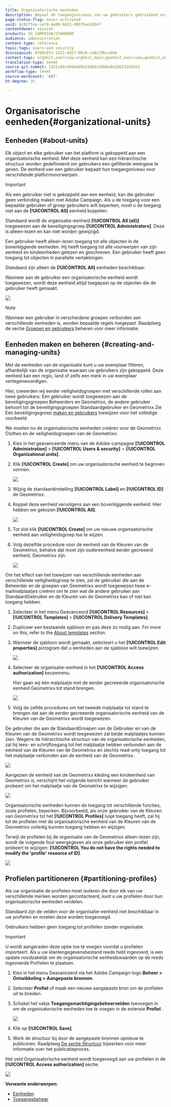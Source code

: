 ```yaml
---
title: Organisatorische eenheden
description: Bepaal de toegangsniveaus van uw gebruikers gebruikend organisatorische eenheden.
page-status-flag: never-activated
uuid: 8c82ffea-cef4-4a89-b823-d8b7bae1db4f
contentOwner: sauviat
products: SG_CAMPAIGN/STANDARD
audience: administration
content-type: reference
topic-tags: users-and-security
discoiquuid: 6f60c653-1d12-4d27-9bc8-ce8c19bca466
context-tags: orgUnit,overview;orgUnit,main;geoUnit,overview;geoUnit,main
translation-type: tm+mt
source-git-commit: 1321c84c49de6d9a318bbc5bb8a0e28b332d2b5d
workflow-type: tm+mt
source-wordcount: '807'
ht-degree: 3%

---
```



# Organisatorische eenheden{#organizational-units}

## Eenheden {#about-units}

Elk object en elke gebruiker van het platform is gekoppeld aan een organisatorische eenheid. Met deze eenheid kan een hiërarchische structuur worden gedefinieerd om gebruikers een gefilterde weergave te geven. De eenheid van een gebruiker bepaalt hun toegangsniveau voor verschillende platformvoorwerpen.

>[!IMPORTANT]
>
>Als een gebruiker niet is gekoppeld aan een eenheid, kan die gebruiker geen verbinding maken met Adobe Campaign. Als u de toegang voor een bepaalde gebruiker of groep gebruikers wilt beperken, moet u de toegang niet aan de **[!UICONTROL All]** eenheid koppelen.
>
>Standaard wordt de organisatie-eenheid **[!UICONTROL All (all)]** toegewezen aan de beveiligingsgroep **[!UICONTROL Administrators]**. Deze is alleen-lezen en kan niet worden gewijzigd.

Een gebruiker heeft alleen-lezen toegang tot alle objecten in de bovenliggende eenheden. Hij heeft toegang tot alle voorwerpen van zijn eenheid en kindeenheden gelezen en geschreven. Een gebruiker heeft geen toegang tot objecten in parallelle vertakkingen.

Standaard zijn alleen de **[!UICONTROL All]** eenheden beschikbaar.

Wanneer aan de gebruiker een organisatorische eenheid wordt toegewezen, wordt deze eenheid altijd toegepast op de objecten die de gebruiker heeft gemaakt.

![](assets/user_management_2.png)

>[!NOTE]
>
>Wanneer een gebruiker in verscheidene groepen verbonden aan verschillende eenheden is, worden bepaalde regels toegepast. Raadpleeg de sectie [Groepen en gebruikers](../../administration/using/managing-groups-and-users.md) beheren voor meer informatie.

## Eenheden maken en beheren {#creating-and-managing-units}

Met de eenheden van de organisatie kunt u uw exemplaar filteren, afhankelijk van de organisatie waaraan uw gebruikers zijn gekoppeld. Deze eenheid kan een regio, land of zelfs een merk in uw exemplaar vertegenwoordigen.

Hier, creeerden wij eerder veiligheidsgroepen met verschillende rollen aan twee gebruikers: Eén gebruiker wordt toegewezen aan de beveiligingsgroepen Beheerders en Geometrixx, de andere gebruiker behoort tot de beveiligingsgroepen Standaardgebruiker en Geometrixx Zie Een beveiligingsgroep [maken en gebruikers](../../administration/using/managing-groups-and-users.md#creating-a-security-group-and-assigning-users) toewijzen voor het volledige voorbeeld.

We moeten nu de organisatorische eenheden creëren voor de Geometrixx Clothes en de veiligheidsgroepen van de Geometrixx:

1. Kies in het geavanceerde menu van de Adobe-campagne **[!UICONTROL Administration]** > **[!UICONTROL Users & security]** > **[!UICONTROL Organizational units]**.
1. Klik **[!UICONTROL Create]** om uw organisatorische eenheid te beginnen vormen.

   ![](assets/manage_units_1.png)

1. Wijzig de standaardinstelling **[!UICONTROL Label]** en **[!UICONTROL ID]** de Geometrixx.
1. Koppel deze eenheid vervolgens aan een bovenliggende eenheid. Hier hebben we gekozen **[!UICONTROL All]**.

   ![](assets/manage_units_2.png)

1. Tot slot klik **[!UICONTROL Create]** om uw nieuwe organisatorische eenheid aan veiligheidsgroep toe te wijzen.
1. Volg dezelfde procedure voor de eenheid van de Kleuren van de Geometrixx, behalve dat moet zijn oudereenheid eerder gecreeerd eenheid, Geometrixx zijn.

   ![](assets/manage_units_3.png)

Om het effect van het toewijzen van verschillende eenheden aan verschillende veiligheidsgroep te zien, zal de gebruiker die aan de Beheerder en de groepen van Geometrixx wordt toegewezen twee e-mailmalplaatjes creëren om te zien wat de andere gebruiker aan StandaardGebruiker en de Kleuren van de Geometrixx kan of niet kan toegang hebben.

1. Selecteer in het menu Geavanceerd **[!UICONTROL Resources]** > **[!UICONTROL Templates]** > **[!UICONTROL Delivery Templates]**.
1. Dupliceer een bestaande sjabloon en pas deze zo nodig aan. For more on this, refer to the [About templates](../../start/using/marketing-activity-templates.md) section.
1. Wanneer de sjabloon wordt gemaakt, selecteert u het **[!UICONTROL Edit properties]** pictogram dat u eenheden aan de sjabloon wilt toewijzen.

   ![](assets/manage_units_6.png)

1. Selecteer de organisatie-eenheid in het **[!UICONTROL Access authorization]** keuzemenu.

   Hier gaan wij één malplaatje met de eerder gecreeerde organisatorische eenheid Geometrixx tot stand brengen.

   ![](assets/manage_units_5.png)

1. Volg de zelfde procedures om het tweede malplaatje tot stand te brengen dat aan de eerder gecreeerde organisatorische eenheid van de Kleuren van de Geometrixx wordt toegewezen.

De gebruiker die aan de StandaardGroepen van de Gebruiker en van de Kleuren van de Geometrixx wordt toegewezen zal beide malplaatjes kunnen zien. Wegens de hiërarchische structuur van de organisatorische eenheden, zal hij lees- en schrijftoegang tot het malplaatje hebben verbonden aan de eenheid van de Kleuren van de Geometrixx en slechts read-only toegang tot het malplaatje verbonden aan de eenheid van de Geometrixx.

![](assets/manage_units_7.png)

Aangezien de eenheid van de Geometrixx kleding een kindeenheid van Geometrixx is, verschijnt het volgende bericht wanneer de gebruiker probeert om het malplaatje van de Geometrixx te wijzigen:

![](assets/manage_units_8.png)

Organisatorische eenheden kunnen de toegang tot verschillende functies, zoals profielen, beperken. Bijvoorbeeld, als onze gebruiker van de Kleuren van Geometrixx tot het **[!UICONTROL Profiles]** lusje toegang heeft, zal hij tot de profielen met de organisatorische eenheid van de Kleuren van de Geometrixx volledig kunnen toegang hebben en wijzigen.

Terwijl de profielen bij de organisatie van de Geometrixx alleen-lezen zijn, wordt de volgende fout weergegeven als onze gebruiker één profiel probeert te wijzigen: **[!UICONTROL You do not have the rights needed to modify the 'profile' resource of ID]**.

![](assets/manage_units_10.png)

## Profielen partitioneren {#partitioning-profiles}

Als uw organisatie de profielen moet isoleren die door elk van uw verschillende merken worden gecontacteerd, kunt u uw profielen door hun organisatorische eenheden verdelen.

Standaard zijn de velden voor de organisatie-eenheid niet beschikbaar in uw profielen en moeten deze worden toegevoegd.

Gebruikers hebben geen toegang tot profielen zonder organisatie.

>[!IMPORTANT]
>
>U wordt aangeraden deze optie toe te voegen voordat u profielen importeert. Als u uw klantengegevensbestand reeds hebt ingevoerd, is een update noodzakelijk om de organisatorische eenheidswaarden op de reeds ingevoerde Profielen te plaatsen.

1. Kies in het menu Geavanceerd via het Adobe Campaign-logo **Beheer > Ontwikkeling > Aangepaste bronnen**.
1. Selecteer **Profiel** of maak een nieuwe aangepaste bron om de profielen uit te breiden.
1. Schakel het vakje **Toegangsmachtigingsbeheervelden** toevoegen in om de organisatorische eenheden toe te voegen in de extensie **Profiel** .

   ![](assets/user_management_9.png)

1. Klik op **[!UICONTROL Save]**.
1. Werk de structuur bij door de aangepaste bronnen opnieuw te publiceren. Raadpleeg [De sectie Structuur](../../developing/using/data-model-concepts.md) bijwerken voor meer informatie over het publicatieproces.

Het veld Organisatorische eenheid wordt toegevoegd aan uw profielen in de **[!UICONTROL Access authorization]** sectie.

![](assets/user_management_10.png)

**Verwante onderwerpen**:

* [Eenheden](../../administration/using/organizational-units.md#about-units)
* [Toegangsbeheer](../../administration/using/about-access-management.md)

